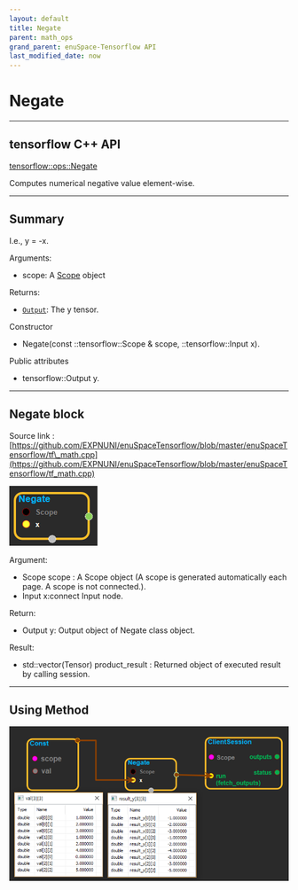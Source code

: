 ```yaml
--- 
layout: default 
title: Negate 
parent: math_ops 
grand_parent: enuSpace-Tensorflow API 
last_modified_date: now 
--- 
```


# Negate

---

## tensorflow C++ API

[tensorflow::ops::Negate](https://www.tensorflow.org/api_docs/cc/class/tensorflow/ops/negate)

Computes numerical negative value element-wise.

---

## Summary

I.e., y = -x.

Arguments:

* scope: A [Scope](https://www.tensorflow.org/api_docs/cc/class/tensorflow/scope.html#classtensorflow_1_1_scope) object

Returns:

* [`Output`](https://www.tensorflow.org/api_docs/cc/class/tensorflow/output.html#classtensorflow_1_1_output): The y tensor.

Constructor

* Negate\(const ::tensorflow::Scope & scope,  ::tensorflow::Input x\).

Public attributes

* tensorflow::Output y.

---

## Negate block

Source link : [https://github.com/EXPNUNI/enuSpaceTensorflow/blob/master/enuSpaceTensorflow/tf\_math.cpp](https://github.com/EXPNUNI/enuSpaceTensorflow/blob/master/enuSpaceTensorflow/tf_math.cpp)

![](../assets/math_Negate_Symbol.png)

Argument:

* Scope scope : A Scope object \(A scope is generated automatically each page. A scope is not connected.\).
* Input x:connect  Input node.

Return:

* Output y: Output object of Negate class object.

Result:

* std::vector\(Tensor\) product\_result : Returned object of executed result by calling session.

---

## Using Method

![](../assets/math_Negate_Method.png)

